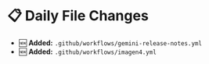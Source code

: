 # 📋 Daily File Changes

- 🆕 **Added:** `.github/workflows/gemini-release-notes.yml`
- 🆕 **Added:** `.github/workflows/imagen4.yml`

